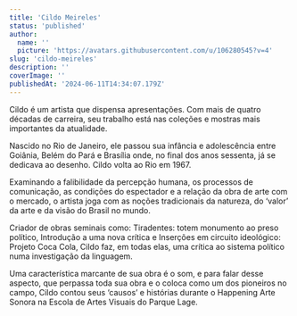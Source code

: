 ```yaml
---
title: 'Cildo Meireles'
status: 'published'
author:
  name: ''
  picture: 'https://avatars.githubusercontent.com/u/106280545?v=4'
slug: 'cildo-meireles'
description: ''
coverImage: ''
publishedAt: '2024-06-11T14:34:07.179Z'
---
```


Cildo é um artista que dispensa apresentações. Com mais de quatro décadas de carreira, seu trabalho está nas coleções e mostras mais importantes da atualidade.

Nascido no Rio de Janeiro, ele passou sua infância e adolescência entre Goiânia, Belém do Pará e Brasília onde, no final dos anos sessenta, já se dedicava ao desenho. Cildo volta ao Rio em 1967.

Examinando a falibilidade da percepção humana, os processos de comunicação, as condições do espectador e a relação da obra de arte com o mercado, o artista joga com as noções tradicionais da natureza, do ‘valor’ da arte e da visão do Brasil no mundo.

Criador de obras seminais como: Tiradentes: totem monumento ao preso político, Introdução a uma nova crítica e Inserções em circuito ideológico: Projeto Coca Cola, Cildo faz, em todas elas, uma crítica ao sistema político numa investigação da linguagem.

Uma característica marcante de sua obra é o som, e para falar desse aspecto, que perpassa toda sua obra e o coloca como um dos pioneiros no campo, Cildo contou seus ‘causos’ e histórias durante o Happening Arte Sonora na Escola de Artes Visuais do Parque Lage.